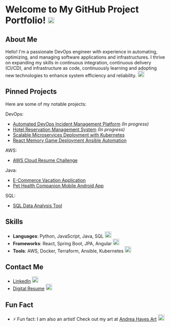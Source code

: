 

# Welcome to My GitHub Project Portfolio! <img src="https://github.githubassets.com/images/icons/emoji/unicode/1f44b.png?v8" width="20"/>

## About Me
Hello! I'm a passionate DevOps engineer with experience in automating, optimizing, and managing software applications and infrastructures. I thrive on expanding my skills in continuous integration, continuous delivery (CI/CD), and infrastructure as code, continuously learning and adopting new technologies to enhance system efficiency and reliability. <img src="https://github.githubassets.com/images/icons/emoji/unicode/1f4bb.png?v8" width="20"/>

## Pinned Projects
Here are some of my notable projects:

DevOps: 
- [Automated DevOps Incident Management Platform](https://github.com/NikkaLuna/Automated_DevOps_Incident_Management_Platform) *(In progress)*
- [Hotel Reservation Management System](https://github.com/NikkaLuna/HotelResManager_Java_OOP_Multithreading_with_Docker) *(In progress)*
- [Scalable Microservices Deployment with Kubernetes](https://github.com/NikkaLuna/Scalable_Microservices_Deployment_with_Kubernetes)
- [React Memory Game Deployment Ansible Automation](https://github.com/NikkaLuna/React_Memory_Game_Deployment_Ansible_Automation)


AWS:
- [AWS Cloud Resume Challenge](https://github.com/NikkaLuna/Cloud_Resume_Challenge)

  
Java: 
- [E-Commerce Vacation Application](https://github.com/NikkaLuna/ECommerceApplication_SpringBoot_JPA_Angular_Hibernate)
- [Pet Health Companion Mobile Android App](https://github.com/NikkaLuna/Pet_Health_Companion_Android_App)


SQL:
- [SQL Data Analysis Tool](https://github.com/NikkaLuna/DVD-Rental-SQL-Data-Analysis-Export-Tool)


## Skills
- **Languages**: Python, JavaScript, Java, SQL <img src="https://github.githubassets.com/images/icons/emoji/unicode/2615.png?v8" width="20"/>
- **Frameworks**: React, Spring Boot, JPA, Angular <img src="https://github.githubassets.com/images/icons/emoji/unicode/1f331.png?v8" width="20"/>
- **Tools**: AWS, Docker, Terraform, Ansible, Kubernetes <img src="https://github.githubassets.com/images/icons/emoji/unicode/1f433.png?v8" width="20"/>

## Contact Me
- [LinkedIn](https://www.linkedin.com/in/andrea-hayes-msml/) <img src="https://github.githubassets.com/images/icons/emoji/unicode/1f517.png?v8" width="20"/>
- [Digital Resume](https://andreahayes-cloudresumechallenge.com/) <img src="https://github.githubassets.com/images/icons/emoji/unicode/1f4c4.png?v8" width="20"/>

## Fun Fact
- ⚡ Fun fact: I am also an artist! Check out my art at [Andrea Hayes Art](https://andreachristinehayes.wixsite.com/andreahayesart/) <img src="https://github.githubassets.com/images/icons/emoji/unicode/1f3a8.png?v8" width="20"/>
